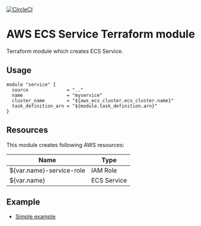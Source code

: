 [![CircleCI](https://circleci.com/gh/tieto-cem/terraform-aws-ecs-service.svg?style=shield&circle-token=25a95fd9f688376110509611a19a6e64c58548b8)](https://circleci.com/gh/tieto-cem/terraform-aws-ecs-service)

AWS ECS Service Terraform module
===========================================

Terraform module which creates ECS Service. 

Usage
-----   

```hcl
module "service" {
  source              = ".."
  name                = "myservice"
  cluster_name        = "${aws_ecs_cluster.ecs_cluster.name}"
  task_definition_arn = "${module.task_definition.arn}"
}
```

Resources
---------

This module creates following AWS resources:

| Name                                        | Type                 | 
|---------------------------------------------|----------------------|
|${var.name}-service-role                     | IAM Role             | 
|${var.name}                                  | ECS Service          |


Example
-------

* [Simple example](https://github.com/timotapanainen/terraform-aws-ecs-service/tree/master/example)